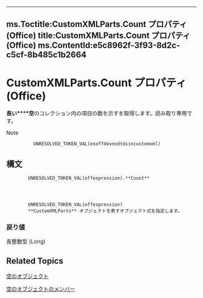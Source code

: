 

---
ms.Toctitle:CustomXMLParts.Count プロパティ (Office)
title:CustomXMLParts.Count プロパティ (Office)
ms.ContentId:e5c8962f-3f93-8d2c-c5cf-8b485c1b2664
---
# CustomXMLParts.Count プロパティ (Office)




**長い****空**のコレクション内の項目の数を示すを取得します。読み取り専用です。

>[!NOTE]
>
              UNRESOLVED_TOKEN_VAL(osoffdevnodtdsincustomxml)
            





## 構文

            UNRESOLVED_TOKEN_VAL(offexpression).**Count**




            UNRESOLVED_TOKEN_VAL(offexpression)
            **CustomXMLParts** オブジェクトを表すオブジェクト式を指定します。

### 戻り値
長整数型 (Long)





## Related Topics

[空のオブジェクト](98c1c58e-a08d-6304-8626-1e6705917da3.md)

[空のオブジェクトのメンバー](4e77b5ea-b73c-020f-4abf-25adc200de23.md)




